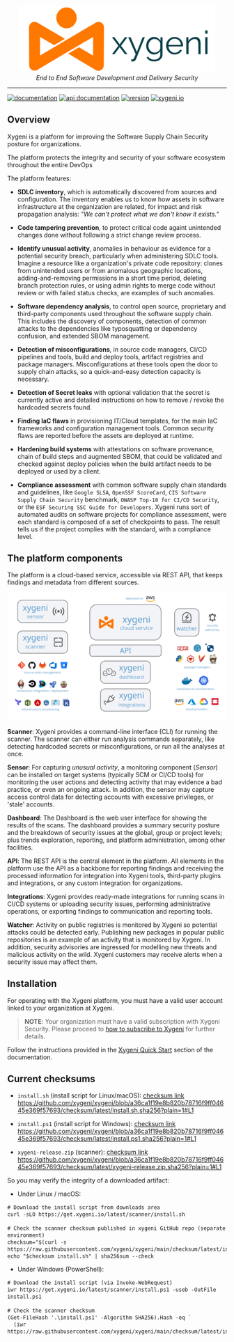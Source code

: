 
<div align="center">
  <img src="img/xygeni.logo.text.png" alt="xygeni logo" width="450"></img><br/>
  <i>End to End Software Development and Delivery Security</i>
</div>

---

[![documentation](https://img.shields.io/badge/documentation-blue.svg)](https://docs.xygeni.io/) 
[![api documentation](https://img.shields.io/badge/api-reference-blue.svg)](https://api.xygeni.io/swagger-ui.html) 
[![version](https://img.shields.io/badge/version-3.2-blue.svg)]() 
[![xygeni.io](https://img.shields.io/badge/website-blue.svg)](https://xygeni.io/)

## Overview

Xygeni is a platform for improving the Software Supply Chain Security posture for organizations.

The platform protects the integrity and security of your software ecosystem throughout the entire DevOps

The platform features:

- **SDLC inventory**, which is automatically discovered from sources and configuration. The inventory enables us to know how assets in software infrastructure at the organization are related, for impact and risk propagation analysis: _"We can't protect what we don't know it exists."_

- **Code tampering prevention**, to protect critical code againt unintended changes done without following a strict change review process. 

- **Identify unusual activity**, anomalies in behaviour as evidence for a potential security breach, particularly when administering SDLC tools. Imagine a resource like a organization's private code repository: clones from unintended users or from anomalous geographic locations, adding-and-removing permissions in a short time period, deleting branch protection rules, or using admin rights to merge code without review or with failed status checks, are examples of such anomalies.

- **Software dependency analysis**, to control open source, proprietary and third-party components used throughout the software supply chain. This includes the discovery of components, detection of common attacks to the dependencies like typosquatting or dependency confusion, and extended SBOM management.

- **Detection of misconfigurations**, in source code managers, CI/CD pipelines and tools, build and deploy tools, artifact registries and package managers. Misconfigurations at these tools open the door to supply chain attacks, so a quick-and-easy detection capacity is necessary.   

- **Detection of Secret leaks** with optional validation that the secret is currently active and detailed instructions on how to remove / revoke the hardcoded secrets found.

- **Finding IaC flaws** in provisioning IT/Cloud templates, for the main IaC frameworks and configuration management tools. Common security flaws are reported before the assets are deployed at runtime.

- **Hardening build systems** with attestations on software provenance, chain of build steps and augmented SBOM, that could be validated and checked against deploy policies when the build artifact needs to be deployed or used by a client.

- **Compliance assessment** with common software supply chain standards and guidelines, like `Google SLSA`, `OpenSSF ScoreCard`, `CIS Software Supply Chain Security` benchmark, `OWASP Top-10 for CI/CD Security`, or the `ESF Securing SSC Guide for Developers`. Xygeni runs sort of automated audits on software projects for compliance assessment, were each standard is composed of a set of checkpoints to pass. The result tells us if the project complies with the standard, with a compliance level.

## The platform components

The platform is a cloud-based service, accessible via REST API, that keeps findings and metadata from different sources.

![Platform components](img/platform.png)

**Scanner**: Xygeni provides a command-line interface (CLI) for running the scanner. The scanner can either run analysis commands separately, like detecting hardcoded secrets or misconfigurations, or run all the analyses at once.

**Sensor**: For capturing _unusual activity_, a monitoring component (_Sensor_) can be installed on target systems (typically SCM or CI/CD tools) for monitoring the user actions and detecting activity that may evidence a bad practice, or even an ongoing attack. In addition, the sensor may capture access control data for detecting accounts with excessive privileges, or 'stale' accounts.

**Dashboard**: The Dashboard is the web user interface for showing the results of the scans. The dashboard provides a summary security posture and the breakdown of security issues at the global, group or project levels; plus trends exploration, reporting, and platform administration, among other facilities.

**API**: The REST API is the central element in the platform. All elements in the platform use the API as a backbone for reporting findings and receiving the processed information for integration into Xygeni tools, third-party plugins and integrations, or any custom integration for organizations.

**Integrations**: Xygeni provides ready-made integrations for running scans in CI/CD systems or uploading security issues, performing administrative operations, or exporting findings to communication and reporting tools.

**Watcher**: Activity on public registries is monitored by Xygeni so potential attacks could be detected early. Publishing new packages in popular public repositories is an example of an activity that is monitored by Xygeni. In addition, security advisories are ingressed for modelling new threats and malicious activity on the wild. Xygeni customers may receive alerts when a security issue may affect them.

## Installation

For operating with the Xygeni platform, you must have a valid user account linked to your organization at Xygeni.

> **NOTE**: Your organization must have a valid subscription with Xygeni Security. Please proceed to [how to subscribe to Xygeni](https://xygeni.io/book-a-demo) for further details.

Follow the instructions provided in the [Xygeni Quick Start](http://docs.xygeni.io/introduction/quick_start.htl) section of the documentation.

## Current checksums

* `install.sh` (install script for Linux/macOS): [checksum link](https://raw.githubusercontent.com/xygeni/xygeni/main/checksum/latest/install.sh.sha256)
https://github.com/xygeni/xygeni/blob/a36ca1f19e8b820b78716f9ff04645e369f57693/checksum/latest/install.sh.sha256?plain=1#L1

* `install.ps1` (install script for Windows): [checksum link](https://raw.githubusercontent.com/xygeni/xygeni/main/checksum/latest/install.ps1.sha256)
https://github.com/xygeni/xygeni/blob/a36ca1f19e8b820b78716f9ff04645e369f57693/checksum/latest/install.ps1.sha256?plain=1#L1

* `xygeni-release.zip` (scanner): [checksum link](https://raw.githubusercontent.com/xygeni/xygeni/main/checksum/latest/xygeni-release.zip.sha256)
https://github.com/xygeni/xygeni/blob/a36ca1f19e8b820b78716f9ff04645e369f57693/checksum/latest/xygeni-release.zip.sha256?plain=1#L1

So you may verify the integrity of a downloaded artifact:

* Under Linux / macOS:
```
# Download the install script from downloads area
curl -sLO https://get.xygeni.io/latest/scanner/install.sh

# Check the scanner checksum published in xygeni GitHub repo (separate environment)
checksum="$(curl -s https://raw.githubusercontent.com/xygeni/xygeni/main/checksum/latest/install.sh.sha256)"
echo "$checksum install.sh" | sha256sum --check
```

* Under Windows (PowerShell):
```
# Download the install script (via Invoke-WebRequest)
iwr https://get.xygeni.io/latest/scanner/install.ps1 -useb -OutFile install.ps1

# Check the scanner checksum
(Get-FileHash '.\install.ps1' -Algorithm SHA256).Hash -eq `
  (iwr https://raw.githubusercontent.com/xygeni/xygeni/main/checksum/latest/install.ps1.sha256)
```

